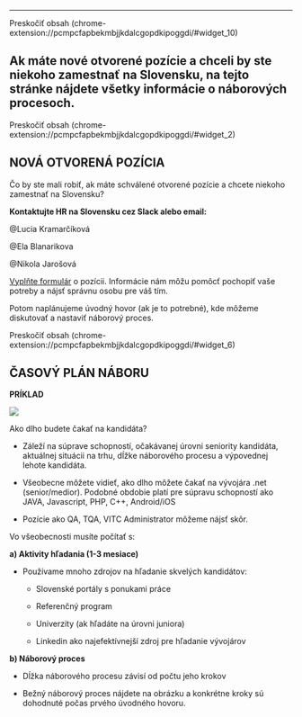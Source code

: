 

---

Preskočiť obsah (chrome-extension://pcmpcfapbekmbjjkdalcgopdkipoggdi/#widget_10)

## **Ak máte nové otvorené pozície a chceli by ste niekoho zamestnať na Slovensku, na tejto stránke nájdete všetky informácie o náborových procesoch.**

Preskočiť obsah (chrome-extension://pcmpcfapbekmbjjkdalcgopdkipoggdi/#widget_2)

## **NOVÁ OTVORENÁ POZÍCIA**

Čo by ste mali robiť, ak máte schválené otvorené pozície a chcete niekoho zamestnať na Slovensku?

**Kontaktujte HR na Slovensku cez Slack alebo email:**

@Lucia Kramarčíková

@Ela Blanarikova

@Nikola Jarošová

[Vyplňte formulár](https://docs.google.com/forms/d/e/1FAIpQLSddTXZ5zvOmp8klIrFWw3DuwxULAu-4AMdqjFAkn-uCabyQpA/viewform) o pozícii. Informácie nám môžu pomôcť pochopiť vaše potreby a nájsť správnu osobu pre váš tím.

Potom naplánujeme úvodný hovor (ak je to potrebné), kde môžeme diskutovať a nastaviť náborový proces.

Preskočiť obsah (chrome-extension://pcmpcfapbekmbjjkdalcgopdkipoggdi/#widget_6)

## **ČASOVÝ PLÁN NÁBORU**

**PRÍKLAD**

![](chrome-extension://pcmpcfapbekmbjjkdalcgopdkipoggdi/api/images/image/0e4a79fe-6930-402f-9143-fb04e28d1516/md)

Ako dlho budete čakať na kandidáta?

-   Záleží na súprave schopností, očakávanej úrovni seniority kandidáta, aktuálnej situácii na trhu, dĺžke náborového procesu a výpovednej lehote kandidáta.
    
-   Všeobecne môžete vidieť, ako dlho môžete čakať na vývojára .net (senior/medior). Podobné obdobie platí pre súpravu schopností ako JAVA, Javascript, PHP, C++, Android/iOS
    
-   Pozície ako QA, TQA, VITC Administrator môžeme nájsť skôr.
    

Vo všeobecnosti musíte počítať s:

**a) Aktivity hľadania (1-3 mesiace)**

-   Používame mnoho zdrojov na hľadanie skvelých kandidátov:
    
    -   Slovenské portály s ponukami práce
        
    -   Referenčný program
        
    -   Univerzity (ak hľadáte na úrovni juniora)
        
    -   Linkedin ako najefektívnejší zdroj pre hľadanie vývojárov
        

**b) Náborový proces**

-   Dĺžka náborového procesu závisí od počtu jeho krokov
    
-   Bežný náborový proces nájdete na obrázku a konkrétne kroky sú dohodnuté počas prvého úvodného hovoru.